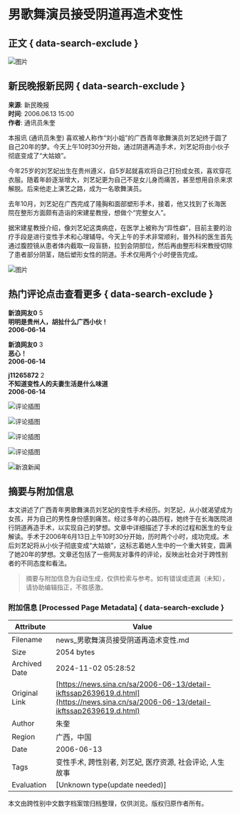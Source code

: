 # 男歌舞演员接受阴道再造术变性

## 正文 { data-search-exclude }


![图片](https://n.sinaimg.cn/sinakd10200/360/w180h180/20221208/bccc-74c8f9a796b9df8af7e603cb87f7c3c6.jpg)

## 新民晚报新民网 { data-search-exclude }

**来源**: 新民晚报  
**时间**: 2006.06.13 15:00  
**作者**: 通讯员朱奎  

本报讯 (通讯员朱奎) 喜欢被人称作“刘小姐”的广西青年歌舞演员刘艺妃终于圆了自己20年的梦。今天上午10时30分开始，通过阴道再造手术，刘艺妃将由小伙子彻底变成了“大姑娘”。

今年25岁的刘艺妃出生在贵州遵义，自5岁起就喜欢将自己打扮成女孩，喜欢穿花衣服。随着年龄逐渐增大，刘艺妃更为自己不是女儿身而痛苦，甚至想用自杀来求解脱。后来他走上演艺之路，成为一名歌舞演员。

去年10月，刘艺妃在广西完成了隆胸和面部塑形手术，接着，他又找到了长海医院在整形方面颇有造诣的宋建星教授，想做个“完整女人”。

据宋建星教授介绍，像刘艺妃这类病症，在医学上被称为“异性癖”，目前主要的治疗手段是进行变性手术和心理辅导。今天上午的手术非常顺利，普外科的医生首先通过腹腔镜从患者体内截取一段盲肠，拉到会阴部位，然后再由整形科宋教授切除了患者部分阴茎，随后塑形女性的阴道。手术仅用两个小时便告完成。

![图片](https://n.sinaimg.cn/default/2fb77759/20151125/320X320.png)

## 热门评论点击查看更多 { data-search-exclude }

**新浪网友0** 5  
**明明是贵州人，胡扯什么广西小伙！**  
**2006-06-14**  

**新浪网友0** 3  
**恶心！**  
**2006-06-14**  

**j11265872** 2  
**不知道变性人的夫妻生活是什么味道**  
**2006-06-14**  

![评论插图](https://tp3.sinaimg.cn/1392597202/50/0/1)

![评论插图](https://tp3.sinaimg.cn/1392597202/50/0/1)

![评论插图](https://tp3.sinaimg.cn/1392597202/50/0/1)

![评论插图](https://tp3.sinaimg.cn/1392597202/50/0/1)

![新浪新闻](https://n.sinaimg.cn/default/80905340/20200331/sinalogo.png)
<!-- tcd_original_link https://news.sina.cn/sa/2006-06-13/detail-ikftssap2639619.d.html -->
## 摘要与附加信息

<!-- tcd_abstract -->
本文讲述了广西青年男歌舞演员刘艺妃的变性手术经历。刘艺妃，从小就渴望成为女孩，并为自己的男性身份感到痛苦。经过多年的心路历程，她终于在长海医院进行阴道再造手术，以实现自己的梦想。文章中详细描述了手术的过程和医生的专业解读。手术于2006年6月13日上午10时30分开始，历时两个小时，成功完成。术后刘艺妃将从小伙子彻底变成“大姑娘”，这标志着她人生中的一个重大转变，圆满了她20年的梦想。文章还包括了一些网友对事件的评论，反映出社会对于跨性别者的不同态度和看法。
<!-- tcd_abstract_end -->

> 摘要与附加信息为自动生成，仅供检索与参考。如有错误或遗漏（未知），请协助编辑指正，不胜感激。

### 附加信息 [Processed Page Metadata] { data-search-exclude }

| Attribute       | Value                                  |
|-----------------|----------------------------------------|
| Filename        | news_男歌舞演员接受阴道再造术变性.md                             |
| Size            | 2054 bytes                           |
| Archived Date   | 2024-11-02 05:28:52                             |
| Original Link   | [https://news.sina.cn/sa/2006-06-13/detail-ikftssap2639619.d.html](https://news.sina.cn/sa/2006-06-13/detail-ikftssap2639619.d.html)                       |
| Author          | 朱奎                               |
| Region          | 广西，中国                               |
| Date            | 2006-06-13                                 |
| Tags            | 变性手术, 跨性别者, 刘艺妃, 医疗资源, 社会评论, 人生故事                                 |
| Evaluation            | [Unknown type(update needed)]                                 |
<!-- tcd_table_end -->

本文由跨性别中文数字档案馆归档整理，仅供浏览。版权归原作者所有。
